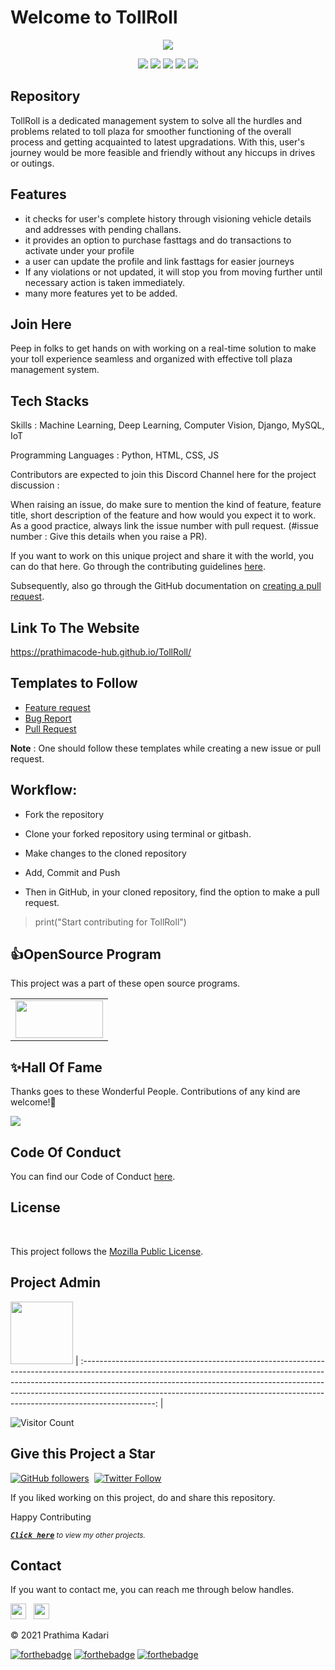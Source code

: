 # Welcome to TollRoll 

<p align="center">
<img src="https://github.com/prathimacode-hub/prathimacode-hub/blob/main/CoverPhotos/TollRoll.png"></a>
</p>

<p align="center">
<a href="https://github.com/prathimacode-hub"><img src="https://img.shields.io/badge/PRs-welcome-brightgreen.svg?style=flat&logo=github"></a> 
<a href="https://github.com/prathimacode-hub"><img src="https://img.shields.io/badge/Open%20Source-%F0%9F%A4%8D-Green"></a> 
<a href="https://github.com/prathimacode-hub"><img src="https://img.shields.io/static/v1.svg?label=Contributions&message=Welcome&color=0059b3&style=flat-square"></a>
<a href="https://github.com/prathimacode-hub/TollRoll/graphs/contributors"><img src="https://img.shields.io/github/contributors-anon/prathimacode-hub/TollRoll"></a>
<a href="https://github.com/prathimacode-hub"><img src="https://img.shields.io/maintenance/yes/2021"></a>
</p> 


<h2> Repository</h2>

TollRoll is a dedicated management system to solve all the hurdles and problems related to toll plaza for smoother functioning of the overall process and getting acquainted to latest upgradations. With this, user's journey would be more feasible and friendly without any hiccups in drives or outings.


<h2> Features</h2>

- it checks for user's complete history through visioning vehicle details and addresses with pending challans.
- it provides an option to purchase fasttags and do transactions to activate under your profile
- a user can update the profile and link fasttags for easier journeys
- If any violations or not updated, it will stop you from moving further until necessary action is taken immediately.
- many more features yet to be added.


 <h2> Join Here</h2>

Peep in folks to get hands on with working on a real-time solution to make your toll experience seamless and organized with effective toll plaza management system.


<h2> Tech Stacks</h2>

Skills : Machine Learning, Deep Learning, Computer Vision, Django, MySQL, IoT

Programming Languages : Python, HTML, CSS, JS


Contributors are expected to join this Discord Channel here for the project discussion : 


When raising an issue, do make sure to mention the kind of feature, feature title, short description of the feature and how would you expect it to work. As a good practice, always link the issue number with pull request. (#issue number : Give this details when you raise a PR).

If you want to work on this unique project and share it with the world, you can do that here. 
Go through the contributing guidelines [here](https://github.com/prathimacode-hub/TollRoll/blob/main/CONTRIBUTING.md).

Subsequently, also go through the GitHub documentation on [creating a pull request](https://help.github.com/en/github/collaborating-with-issues-and-pull-requests/creating-a-pull-request).


<h2> Link To The Website</h2>

https://prathimacode-hub.github.io/TollRoll/


<h2> Templates to Follow</h2>

- [Feature request](https://github.com/prathimacode-hub/TollRoll/blob/main/.github/issue_template/feature_request.md)
- [Bug Report](https://github.com/prathimacode-hub/TollRoll/blob/main/.github/issue_template/bug_report.md)
- [Pull Request](https://github.com/prathimacode-hub/TollRoll/blob/main/.github/pullrequest_template.md)

**Note** : One should follow these templates while creating a new issue or pull request.


<h2> Workflow:</h2>

- Fork the repository

- Clone your forked repository using terminal or gitbash.

- Make changes to the cloned repository

- Add, Commit and Push

- Then in GitHub, in your cloned repository, find the option to make a pull request. 

> print("Start contributing for TollRoll")


<h2>👍OpenSource Program</h2>

This project was a part of these open source programs.

<table>
<tr>
 <td>
<a href="https://github.com/prathimacode-hub"><img src="https://github.com/prathimacode-hub/prathimacode-hub/blob/main/OpenSource%20Programs/Script%20Winter%20Of%20Code/Script-Winter-Of-Code.jpg" width=140px height=60px /></a>
 </td>
</tr>
</table>


<h2>✨Hall Of Fame</h2>   

Thanks goes to these Wonderful People. Contributions of any kind are welcome!🚀 

<!-- ALL-CONTRIBUTORS-LIST:START - Do not remove or modify this section -->
<!-- prettier-ignore-start -->
<!-- markdownlint-disable -->

<a href="https://github.com/prathimacode-hub/TollRoll/graphs/contributors">
  <img src="https://contrib.rocks/image?repo=prathimacode-hub/TollRoll" />
</a>

<!-- markdownlint-enable -->
<!-- prettier-ignore-end -->
<!-- ALL-CONTRIBUTORS-LIST:END -->


<h2> Code Of Conduct</h2>

You can find our Code of Conduct [here](https://github.com/prathimacode-hub/TollRoll/blob/main/CODE_OF_CONDUCT.md).


<h2> License</h2>  

This project follows the [Mozilla Public License](https://github.com/prathimacode-hub/TollRoll/blob/main/LICENSE).


<h2> Project Admin</h2>

<a href="https://github.com/prathimacode-hub"><img src="https://github.com/prathimacode-hub/prathimacode-hub/blob/main/Prathima%20updated%20profile%20pic.jpg" width=100px height=100px /></a>
| :------------------------------------------------------------------------------------------------------------------------------------------------------------------------------------------------------------------------------------------------------------------------------------------------------------------------------------------: |

![Visitor Count](https://profile-counter.glitch.me/{prathimacode-hub}/count.svg)


<h2> Give this Project a Star</h2>

[![GitHub followers](https://img.shields.io/github/followers/prathimacode-hub.svg?label=Follow%20@prathimacode-hub&style=social)](https://github.com/prathimak88/)  [![Twitter Follow](https://img.shields.io/twitter/follow/prathimak88?style=social)](https://twitter.com/prathimak88)

If you liked working on this project, do and share this repository.

 Happy Contributing 

<sup><kbd>***[Click here](https://github.com/prathimacode-hub/prathimacode-hub/blob/main/PROJECTS.md)***</kbd> *to view my other projects.</sup>* <br>
</td>


<h2> Contact</h2>

If you want to contact me, you can reach me through below handles.

<a href="https://twitter.com/prathimak88"><img src="https://upload.wikimedia.org/wikipedia/fr/thumb/c/c8/Twitter_Bird.svg/1200px-Twitter_Bird.svg.png" width="25"></img></a>&nbsp;&nbsp; <a href="https://www.linkedin.com/in/prathima-kadari/"><img src="https://www.felberpr.com/wp-content/uploads/linkedin-logo.png" width="25"></img></a>

© 2021 Prathima Kadari


[![forthebadge](https://forthebadge.com/images/badges/built-with-love.svg)](https://forthebadge.com) [![forthebadge](https://forthebadge.com/images/badges/built-by-developers.svg)](https://forthebadge.com) [![forthebadge](https://forthebadge.com/images/badges/built-with-swag.svg)](https://forthebadge.com)
